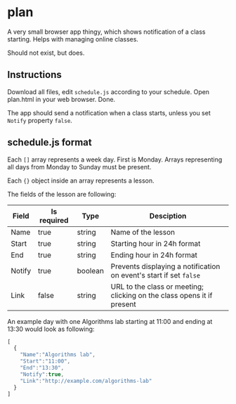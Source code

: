 # plan
A very small browser app thingy, which shows notification of a class starting. 
Helps with managing online classes.

Should not exist, but does.

## Instructions
Download all files, edit `schedule.js` according to your schedule. Open plan.html in your web browser. Done.

The app should send a notification when a class starts, unless you set `Notify` property `false`.

## schedule.js format
Each `[]` array represents a week day. First is Monday. Arrays representing all days from Monday to Sunday must be present.

Each `{}` object inside an array represents a lesson. 

The fields of the lesson are following:

Field | Is required | Type | Desciption |
--- | --- | --- | --- |
Name | true | string | Name of the lesson | 
Start | true | string | Starting hour in 24h format | 
End | true | string | Ending hour in 24h format | 
Notify | true | boolean | Prevents displaying a notification on event's start if set `false` | 
Link | false | string | URL to the class or meeting; clicking on the class opens it if present | 

An example day with one Algorithms lab starting at 11:00 and ending at 13:30 would look as following:
```js
[
  {
    "Name":"Algorithms lab",
    "Start":"11:00",
    "End":"13:30",
    "Notify":true,
    "Link":"http://example.com/algorithms-lab"
  }
]
```
